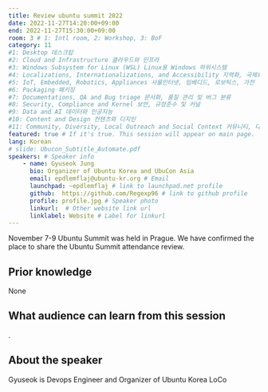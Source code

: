 ```yaml
---
title: Review ubuntu summit 2022
date: 2022-11-27T14:20:00+09:00
end: 2022-11-27T15:30:00+09:00
room: 3 # 1: Intl room, 2: Workshop, 3: BoF
category: 11
#1: Desktop 데스크탑
#2: Cloud and Infrastructure 클라우드와 인프라
#3: Windows Subsystem for Linux (WSL) Linux용 Windows 하위시스템
#4: Localizations, Internationalizations, and Accessibility 지역화, 국제화 및 접근성
#5: IoT, Embedded, Robotics, Appliances 사물인터넷, 임베디드, 로보틱스, 가전
#6: Packaging 패키징
#7: Documentations, QA and Bug triage 문서화, 품질 관리 및 버그 분류
#8: Security, Compliance and Kernel 보안, 규정준수 및 커널
#9: Data and AI 데이터와 인공지능
#10: Content and Design 컨텐츠와 디지인
#11: Community, Diversity, Local Outreach and Social Context 커뮤니티, 다양성, 지역 사회 협력과 사회적 관점
featured: true # If it's true. This session will appear on main page.
lang: Korean
# slide: Ubucon_Subtitle_Automate.pdf
speakers: # Speaker info
    - name: Gyuseok Jung
      bio: Organizer of Ubuntu Korea and UbuCon Asia
      email: epdlemflaj@ubuntu-kr.org # Email
      launchpad: ~epdlemflaj # link to launchpad.net profile
      github:  https://github.com/Regexp96 # link to github profile
      profile: profile.jpg # Speaker photo
      linkurl:  # Other website link url
      linklabel: Website # Label for linkurl
---
```

November 7-9 Ubuntu Summit was held in Prague.
We have confirmed the place to share the Ubuntu Summit attendance review.

## Prior knowledge
None
## What audience can learn from this session
.

## About the speaker

Gyuseok is Devops Engineer and Organizer of Ubuntu Korea LoCo